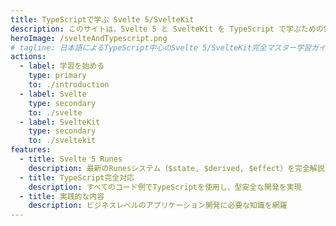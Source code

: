 ```yaml
---
title: TypeScriptで学ぶ Svelte 5/SvelteKit
description: このサイトは、Svelte 5 と SvelteKit を TypeScript で学ぶための包括的な日本語学習ガイドです。最新のRunesシステムを使用した実践的な開発手法を、豊富なコード例と共に解説します。
heroImage: /svelteAndTypescript.png
# tagline: 日本語によるTypeScript中心のSvelte 5/SvelteKit完全マスター学習ガイド
actions:
  - label: 学習を始める
    type: primary
    to: ./introduction
  - label: Svelte
    type: secondary
    to: ./svelte
  - label: SvelteKit
    type: secondary
    to: ./sveltekit
features:
  - title: Svelte 5 Runes
    description: 最新のRunesシステム（$state, $derived, $effect）を完全解説
  - title: TypeScript完全対応
    description: すべてのコード例でTypeScriptを使用し、型安全な開発を実現
  - title: 実践的な内容
    description: ビジネスレベルのアプリケーション開発に必要な知識を網羅
---
```

